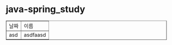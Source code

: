 # java-spring_study
<table border="1">
<tbody>
  <tr>
    <td>날짜</td>
    <td>이름</td>
  </tr>
  <tr>
    <td>asd</td>
    <td>asdfaasd</td>
  </tr>
</tbody>
